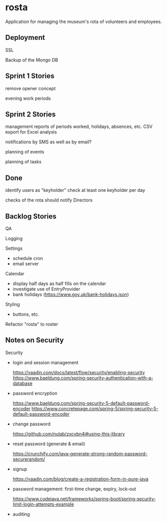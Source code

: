 # rosta
Application for managing the museum's rota of volunteers and employees.

## Deployment

SSL

Backup of the Mongo DB

## Sprint 1 Stories

remove opener concept

evening work periods

## Sprint 2 Stories

management reports of periods worked, holidays, absences, etc.
CSV export for Excel analysis

notifications by SMS as well as by email?

planning of events

planning of tasks

## Done

identify users as "keyholder"
    check at least one keyholder per day

checks of the rota should notify Directors

## Backlog Stories

QA

Logging

Settings
- schedule cron
- email server

Calendar
- display half days as half fills on the calendar
- investigate use of EntryProvider
- bank holidays (https://www.gov.uk/bank-holidays.json)

Styling
- buttons, etc.

Refactor "rosta" to roster

## Notes on Security

Security
- login and session management

    https://vaadin.com/docs/latest/flow/security/enabling-security
    https://www.baeldung.com/spring-security-authentication-with-a-database
- password encryption

    https://www.baeldung.com/spring-security-5-default-password-encoder
    https://www.concretepage.com/spring-5/spring-security-5-default-password-encoder
- change password

    https://github.com/nulab/zxcvbn4j#using-this-library
- reset password (generate & email)

    https://crunchify.com/java-generate-strong-random-password-securerandom/
- signup

    https://vaadin.com/blog/create-a-registration-form-in-pure-java
- password management: first-time change, expiry, lock-out

    https://www.codejava.net/frameworks/spring-boot/spring-security-limit-login-attempts-example
- auditing
